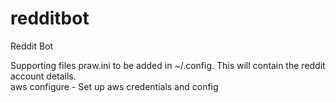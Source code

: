 # redditbot
Reddit Bot

Supporting files 
praw.ini to be added in ~/.config. This will contain the reddit account details.  
aws configure - Set up aws credentials and config  

